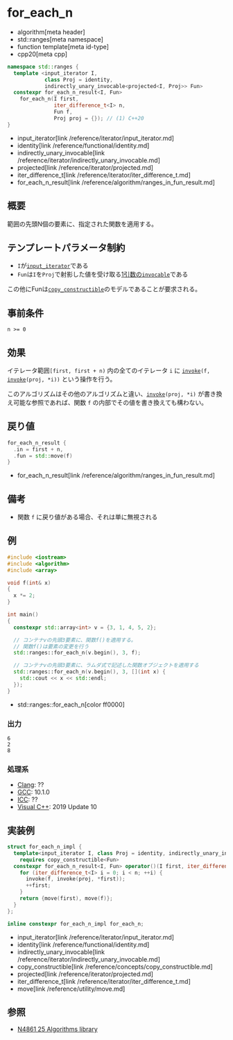 # for_each_n
* algorithm[meta header]
* std::ranges[meta namespace]
* function template[meta id-type]
* cpp20[meta cpp]

```cpp
namespace std::ranges {
  template <input_iterator I,
            class Proj = identity,
            indirectly_unary_invocable<projected<I, Proj>> Fun>
  constexpr for_each_n_result<I, Fun>
    for_each_n(I first,
               iter_difference_t<I> n,
               Fun f,
               Proj proj = {}); // (1) C++20
}
```
* input_iterator[link /reference/iterator/input_iterator.md]
* identity[link /reference/functional/identity.md]
* indirectly_unary_invocable[link /reference/iterator/indirectly_unary_invocable.md]
* projected[link /reference/iterator/projected.md]
* iter_difference_t[link /reference/iterator/iter_difference_t.md]
* for_each_n_result[link /reference/algorithm/ranges_in_fun_result.md]

## 概要
範囲の先頭N個の要素に、指定された関数を適用する。

## テンプレートパラメータ制約
- `I`が[`input_iterator`](/reference/iterator/input_iterator.md)である
- `Fun`は`I`を`Proj`で射影した値を受け取る[1引数の`invocable`](/reference/iterator/indirectly_unary_invocable.md)である

この他にFunは[`copy_constructible`](/reference/concepts/copy_constructible.md)のモデルであることが要求される。


## 事前条件
`n >= 0`

## 効果
イテレータ範囲`[first, first + n)` 内の全てのイテレータ `i` に [`invoke`](/reference/functional/invoke.md)`(f, `[`invoke`](/reference/functional/invoke.md)`(proj, *i))` という操作を行う。

このアルゴリズムはその他のアルゴリズムと違い、[`invoke`](/reference/functional/invoke.md)`(proj, *i)` が書き換え可能な参照であれば、関数 `f` の内部でその値を書き換えても構わない。

## 戻り値
```cpp
for_each_n_result {
  .in = first + n,
  .fun = std::move(f)
}
```
* for_each_n_result[link /reference/algorithm/ranges_in_fun_result.md]

## 備考
- 関数 `f` に戻り値がある場合、それは単に無視される

## 例
```cpp example
#include <iostream>
#include <algorithm>
#include <array>

void f(int& x)
{
  x *= 2;
}

int main()
{
  constexpr std::array<int> v = {3, 1, 4, 5, 2};

  // コンテナvの先頭3要素に、関数f()を適用する。
  // 関数f()は要素の変更を行う
  std::ranges::for_each_n(v.begin(), 3, f);

  // コンテナvの先頭3要素に、ラムダ式で記述した関数オブジェクトを適用する
  std::ranges::for_each_n(v.begin(), 3, [](int x) {
    std::cout << x << std::endl;
  });
}
```
* std::ranges::for_each_n[color ff0000]

### 出力
```
6
2
8
```


### 処理系
- [Clang](/implementation.md#clang): ??
- [GCC](/implementation.md#gcc): 10.1.0
- [ICC](/implementation.md#icc): ??
- [Visual C++](/implementation.md#visual_cpp): 2019 Update 10


## 実装例
```cpp
struct for_each_n_impl {
  template<input_iterator I, class Proj = identity, indirectly_unary_invocable<projected<I, Proj>> Fun>
    requires copy_constructible<Fun>
  constexpr for_each_n_result<I, Fun> operator()(I first, iter_difference_t<I> n, Fun f, Proj proj = {}) const {
    for (iter_difference_t<I> i = 0; i < n; ++i) {
      invoke(f, invoke(proj, *first));
      ++first;
    }
    return {move(first), move(f)};
  }
};

inline constexpr for_each_n_impl for_each_n;
```
* input_iterator[link /reference/iterator/input_iterator.md]
* identity[link /reference/functional/identity.md]
* indirectly_unary_invocable[link /reference/iterator/indirectly_unary_invocable.md]
* copy_constructible[link /reference/concepts/copy_constructible.md]
* projected[link /reference/iterator/projected.md]
* iter_difference_t[link /reference/iterator/iter_difference_t.md]
* move[link /reference/utility/move.md]


## 参照
- [N4861 25 Algorithms library](https://timsong-cpp.github.io/cppwp/n4861/algorithms)
